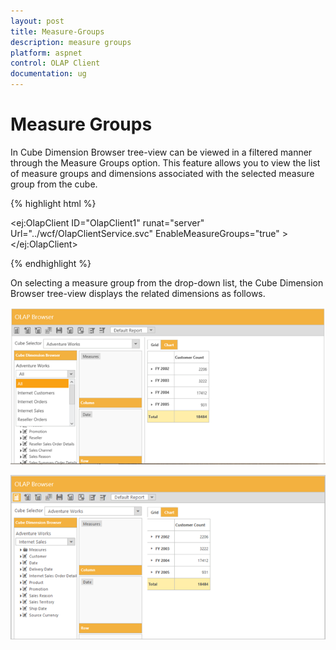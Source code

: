 ```yaml
---
layout: post
title: Measure-Groups
description: measure groups 
platform: aspnet
control: OLAP Client
documentation: ug
---
```


# Measure Groups 

In Cube Dimension Browser tree-view can be viewed in a filtered manner through the Measure Groups option. This feature allows you to view the list of measure groups and dimensions associated with the selected measure group from the cube.

{% highlight html %}

<ej:OlapClient ID="OlapClient1" runat="server" Url="../wcf/OlapClientService.svc" EnableMeasureGroups="true" ></ej:OlapClient>

{% endhighlight %}

On selecting a measure group from the drop-down list, the Cube Dimension Browser tree-view displays the related dimensions as follows.

![C:/Users/Narendhran Muthuvel/Desktop/Capture7.PNG](Measure-Groups_images/Measure-Groups_img1.png) 


![C:/Users/Narendhran Muthuvel/Desktop/Capture44.PNG](Measure-Groups_images/Measure-Groups_img2.png) 